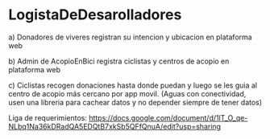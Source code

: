 # LogistaDeDesarolladores

a) Donadores de viveres registran su intencion y ubicacion en plataforma web

b) Admin de AcopioEnBici registra ciclistas y centros de acopio en plataforma web

c) Ciclistas recogen donaciones hasta donde puedan y luego se les guia al centro de acopio más cercano por app movil. (Aguas con conectividad, usen una libreria para cachear datos y no depender siempre de tener datos)

Liga de requerimientos:
https://docs.google.com/document/d/1lT_O_qe-NLbq1Na36kDRadQA5EDQtB7xkSb5QFfQnuA/edit?usp=sharing
